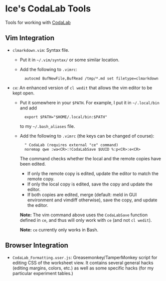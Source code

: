 # Ice's CodaLab Tools
Tools for working with [CodaLab](https://github.com/codalab/codalab-cli)

## Vim Integration

* `clmarkdown.vim`: Syntax file.
    * Put it in `~/.vim/syntax/` or some similar location.
    * Add the following to `.vimrc`:

            autocmd BufNewFile,BufRead /tmp/*.md set filetype=clmarkdown

* `ce`: An enhanced version of `cl wedit` that allows the vim editor to be kept open.
    * Put it somewhere in your `$PATH`. For example, I put it in `~/.local/bin` and add

            export $PATH="$HOME/.local/bin:$PATH"

        to my `~/.bash_aliases` file.

    * Add the following to `.vimrc` (the keys can be changed of course):

            " CodaLab (requires external "ce" command)
            noremap qwe :wa<CR>:!CodaLabSave $UUID %:p<CR>:e<CR>

        The command checks whether the local and the remote copies have been edited.

        * If only the remote copy is edited, update the editor to match the remote copy.
        * If only the local copy is edited, save the copy and update the editor.
        * If both copies are edited, merge (default: meld in GUI environment and vimdiff otherwise),
            save the copy, and update the editor.
        
        **Note:** The vim command above uses the `CodaLabSave` function defined in `ce`,
        and thus will only work with `ce` (and not `cl wedit`).
        
        **Note:** `ce` currently only works in Bash.

## Browser Integration

* `CodaLab_Formatting.user.js`: Greasemonkey/TamperMonkey script for editing CSS of the worksheet view.
    It contains several general hacks (editing margins, colors, etc.)
    as well as some specific hacks (for my particular experiment tables.)

